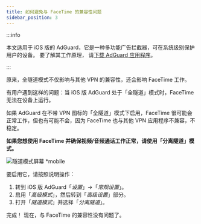 ```yaml
---
title: 如何避免与 FaceTime 的兼容性问题
sidebar_position: 3
---
```


:::info

本文适用于 iOS 版的 AdGuard，它是一种多功能广告拦截器，可在系统级别保护用户的设备。 要了解其工作原理， 请[下载 AdGuard 应用程序](https://agrd.io/download-kb-adblock)。

:::

原来，全隧道模式不仅影响与其他 VPN 的兼容性，还会影响 FaceTime 工作。

有用户遇到这样的问题：当 iOS 版 AdGuard 处于「全隧道」模式时，FaceTime 无法在设备上运行。

如果 AdGuard 在不带 VPN 图标的「全隧道」模式下启用，FaceTime 很可能会正常工作，但也有可能不会，因为 FaceTime 也与其他 VPN 应用程序不兼容，不稳定。

**如果您想使用 FaceTime 并确保视频/音频通话工作正常，请使用「分离隧道」模式。**

![隧道模式屏幕 *mobile](https://cdn.adtidy.org/public/Adguard/kb/newscreenshots/Ru/iOS/tunnel-mode.PNG?!)

要启用它，请按照说明操作：

1. 转到 iOS 版 AdGuard「*设置*」→「*常规设置*」。
2. 启用「*高级模式*」，然后转到「*高级设置*」部分。
3. 打开「*隧道模式*」并选择「*分离隧道*」。

完成！ 现在，与 FaceTime 的兼容性没有问题了。
